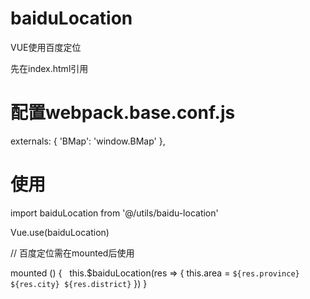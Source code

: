 # baiduLocation
VUE使用百度定位

先在index.html引用 

<script src="https://api.map.baidu.com/api?v=2.0&ak=nFMKEH9zWTFGkoVcRCTfswhRc9mHKlwG&s=1"></script>

# 配置webpack.base.conf.js

externals: {
    'BMap': 'window.BMap'
  },
  
# 使用
  
  import baiduLocation from '@/utils/baidu-location'
  
  Vue.use(baiduLocation)
  
   // 百度定位需在mounted后使用
   
  mounted () {
    this.$baiduLocation(res => {
      this.area = `${res.province} ${res.city} ${res.district}`
    })
  }

